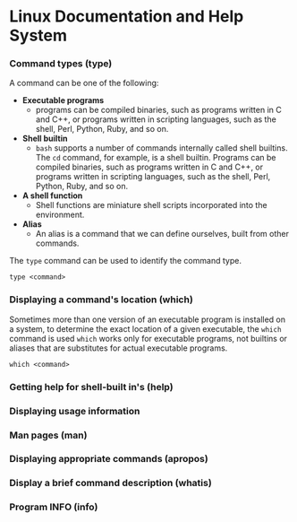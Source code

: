 # Linux Documentation and Help System

### Command types (type)
A command can be one of the following:

* **Executable programs**
    * programs can be compiled binaries, such as programs written in C and C++, or programs written in scripting languages, such as the shell, Perl, Python, Ruby, and so on.
* **Shell builtin**
    * ```bash``` supports a number of commands internally called shell builtins. The ```cd``` command, for example, is a shell builtin. Programs can be compiled binaries, such as 
     programs written in C and C++, or programs written in scripting languages, such as the shell, Perl, Python, Ruby, and so on.
* **A shell function**
    * Shell functions are miniature shell scripts incorporated into the environment.
* **Alias**
    * An alias is a command that we can define ourselves, built from other commands.

The ```type``` command can be used to identify the command type.

```console
type <command>
```

### Displaying a command's location (which)
Sometimes more than one version of an executable program is installed on a system, to determine the exact location of a given executable, the ```which``` command is used ```which``` works only for executable programs, not builtins or aliases that are substitutes for actual executable programs.

```console
which <command>
```

### Getting help for shell-built in's (help)
### Displaying usage information
### Man pages (man)
### Displaying appropriate commands (apropos)
### Display a brief command description (whatis)
### Program INFO (info)
